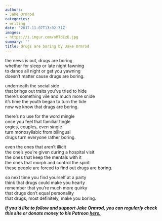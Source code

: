 ```yaml
---
authors:
- Jake Ormrod
categories:
- writing
date: '2017-11-07T13:02:31Z'
images:
- https://i.imgur.com/oMTdCzD.jpg
summary: ''
title: drugs are boring by Jake Ormrod
---
```

the news is out, drugs are boring<br>
whether for sleep or late night fawning<br>
to dance all night or get you yawning<br>
doesn’t matter cause drugs are boring.<br>

underneath the social side<br>
that brings out traits you’ve tried to hide<br>
there’s something vile and much more snide<br>
it’s time the youth began to turn the tide<br>
now we know that drugs are boring.<br>

there’s no use for the word mingle<br>
once you feel that familiar tingle<br>
orgies, couples, even single<br>
turn monosyllabic from bilingual<br>
drugs turn everyone rather boring.<br>

even the ones that aren’t illicit<br>
the one’s you’re given during a hospital visit<br>
the ones that keep the mentals with it<br>
the ones that morph and control the spirit<br>
these people are forced to find out drugs are boring.<br>

so next time you find yourself at a party<br>
think that drugs could make you hearty<br>
remember that you’re much more quirky<br>
that drugs don’t equal personality<br>
that drugs, most definitely, make you boring.<br>

_**If you'd like to follow and support Jake Ormrod, you can regularly check this site or donate money to his Patreon [here.](https://www.patreon.com/JakeOrmrod "")**_